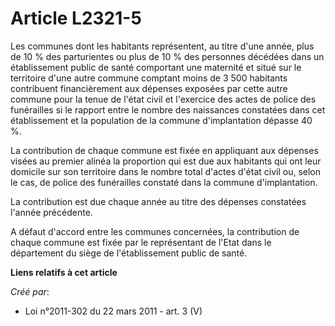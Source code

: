 # Article L2321-5

Les communes dont les habitants représentent, au titre d'une année, plus de 10 % des parturientes ou plus de 10 % des
personnes décédées dans un établissement public de santé comportant une maternité et situé sur le territoire d'une autre
commune comptant moins de 3 500 habitants contribuent financièrement aux dépenses exposées par cette autre commune pour la
tenue de l'état civil et l'exercice des actes de police des funérailles si le rapport entre le nombre des naissances
constatées dans cet établissement et la population de la commune d'implantation dépasse 40 %. 

La contribution de chaque commune est fixée en appliquant aux dépenses visées au premier alinéa la proportion qui est due aux
habitants qui ont leur domicile sur son territoire dans le nombre total d'actes d'état civil ou, selon le cas, de police des
funérailles constaté dans la commune d'implantation. 

La contribution est due chaque année au titre des dépenses constatées l'année précédente. 

A défaut d'accord entre les communes concernées, la contribution de chaque commune est fixée par le représentant de l'Etat
dans le département du siège de l'établissement public de santé.

**Liens relatifs à cet article**

_Créé par_:

  - Loi n°2011-302 du 22 mars 2011 - art. 3 (V)
